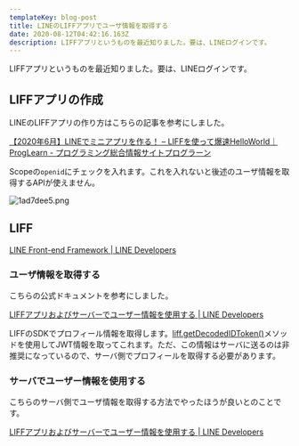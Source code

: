 ```yaml
---
templateKey: blog-post
title: LINEのLIFFアプリでユーザ情報を取得する
date: 2020-08-12T04:42:16.163Z
description: LIFFアプリというものを最近知りました。要は、LINEログインです。
---
```

LIFFアプリというものを最近知りました。要は、LINEログインです。

## LIFFアプリの作成

LINEのLIFFアプリの作り方はこちらの記事を参考にしました。

[【2020年6月】LINEでミニアプリを作る！ – LIFFを使って爆速HelloWorld｜ProgLearn - プログラミング総合情報サイトプログラーン](https://blog.proglearn.com/2020/06/27/%E3%80%902020%E5%B9%B46%E6%9C%88%E3%80%91line%E3%81%A7%E3%83%9F%E3%83%8B%E3%82%A2%E3%83%97%E3%83%AA%E3%82%92%E4%BD%9C%E3%82%8B%EF%BC%81-liff%E3%82%92%E4%BD%BF%E3%81%A3%E3%81%A6%E7%88%86%E9%80%9Fhell/)

Scopeの`openid`にチェックを入れます。これを入れないと後述のユーザ情報を取得するAPIが使えません。

![1ad7dee5.png](/img/9c36bc7b.png)

## LIFF

[LINE Front-end Framework | LINE Developers](https://developers.line.biz/ja/docs/liff/)

### ユーザ情報を取得する

こちらの公式ドキュメントを参考にしました。

[LIFFアプリおよびサーバーでユーザー情報を使用する | LINE Developers](https://developers.line.biz/ja/docs/liff/using-user-profile/#%E3%83%A6%E3%83%BC%E3%82%B6%E3%83%BC%E6%83%85%E5%A0%B1%E3%82%92%E3%82%B5%E3%83%BC%E3%83%90%E3%83%BC%E3%81%A7%E4%BD%BF%E7%94%A8%E3%81%99%E3%82%8B)

LIFFのSDKでプロフィール情報を取得します。[liff.getDecodedIDToken()](https://developers.line.biz/ja/reference/liff/#get-decoded-id-token)メソッドを使用してJWT情報を取ってこれます。ただ、この情報はサーバに送るのは非推奨になっているので、サーバ側でプロフィールを取得する必要があります。

### サーバでユーザー情報を使用する

こちらのサーバ側でユーザ情報を取得する方法でやったほうが良いとのことです。

[LIFFアプリおよびサーバーでユーザー情報を使用する | LINE Developers](https://developers.line.biz/ja/docs/liff/using-user-profile/#%E3%83%A6%E3%83%BC%E3%82%B6%E3%83%BC%E6%83%85%E5%A0%B1%E3%82%92%E3%82%B5%E3%83%BC%E3%83%90%E3%83%BC%E3%81%A7%E4%BD%BF%E7%94%A8%E3%81%99%E3%82%8B)
